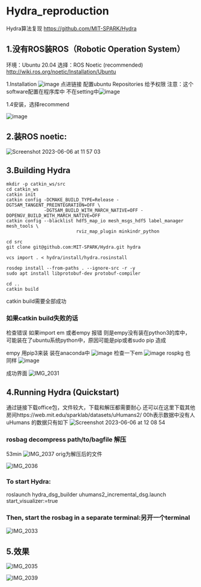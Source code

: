 # Hydra_reproduction
Hydra算法复现
https://github.com/MIT-SPARK/Hydra

## 1.没有ROS装ROS（Robotic Operation System）
环境：Ubuntu 20.04
选择：ROS Noetic (recommended)
http://wiki.ros.org/noetic/Installation/Ubuntu

1.Installation
![image](https://github.com/WentingXu3o3/Hydra_reproduction/assets/59476953/e64bed25-2b02-455a-aad8-96cffe0dd1e7)
点进链接 配置ubuntu Repositories 给予权限 注意：这个software配置在程序库中 不在setting中![image](https://github.com/WentingXu3o3/Hydra_reproduction/assets/59476953/d98279d1-802d-450b-aaa1-1d53ad674252)

1.4安装，选择recommend

![image](https://github.com/WentingXu3o3/Hydra_reproduction/assets/59476953/b15005f2-33d3-441d-9205-ad8779725b60)
## 2.装ROS noetic:

![Screenshot 2023-06-06 at 11 57 03](https://github.com/WentingXu3o3/Hydra_reproduction/assets/59476953/26ff90f1-bb46-42eb-ad3b-500d2faaf2ef)
## 3.Building Hydra
```
mkdir -p catkin_ws/src
cd catkin_ws
catkin init
catkin config -DCMAKE_BUILD_TYPE=Release -DGTSAM_TANGENT_PREINTEGRATION=OFF \
              -DGTSAM_BUILD_WITH_MARCH_NATIVE=OFF -DOPENGV_BUILD_WITH_MARCH_NATIVE=OFF
catkin config --blacklist hdf5_map_io mesh_msgs_hdf5 label_manager mesh_tools \
                          rviz_map_plugin minkindr_python

cd src
git clone git@github.com:MIT-SPARK/Hydra.git hydra
```
```
vcs import . < hydra/install/hydra.rosinstall

rosdep install --from-paths . --ignore-src -r -y
sudo apt install libprotobuf-dev protobuf-compiler

cd ..
catkin build
```
catkin build需要全部成功
### 如果catkin build失败的话
检查错误 如果import em 或者empy 报错
则是empy没有装在python3的库中，可能装在了ubuntu系统python中，原因可能是pip或者sudo pip 造成

empy 用pip3来装 装在anaconda中
![image](https://github.com/WentingXu3o3/Hydra_reproduction/assets/59476953/1ae655bf-a659-44ac-a130-ba2654dc0700)
检查一下em
![image](https://github.com/WentingXu3o3/Hydra_reproduction/assets/59476953/4fbd0313-eddf-4969-b6b2-f3cc018919bf)
rospkg 也同样
![image](https://github.com/WentingXu3o3/Hydra_reproduction/assets/59476953/5dca77f2-933b-45c8-9678-165bf766fed5)

成功界面
![IMG_2031](https://github.com/WentingXu3o3/Hydra_reproduction/assets/59476953/907eb59a-0105-40ca-8b1d-0b68b267d582)



## 4.Running Hydra (Quickstart)
通过链接下载office包，文件较大，下载和解压都需要耐心
还可以在这里下载其他房间https://web.mit.edu/sparklab/datasets/uHumans2/ 
00h表示数据中没有人
uHumans 的数据只有如下
![Screenshot 2023-06-06 at 12 08 54](https://github.com/WentingXu3o3/Hydra_reproduction/assets/59476953/6c98eddb-b308-46db-81d8-5d1e97ab8db1)

### rosbag decompress path/to/bagfile 解压
53min
![IMG_2037](https://github.com/WentingXu3o3/Hydra_reproduction/assets/59476953/8cc6e993-0dbd-4af8-a1fd-10711eab5bd6)
orig为解压后的文件

![IMG_2036](https://github.com/WentingXu3o3/Hydra_reproduction/assets/59476953/ac95eb8d-af64-4a26-b2aa-786c813d8cb6)

### To start Hydra:
roslaunch hydra_dsg_builder uhumans2_incremental_dsg.launch start_visualizer:=true
### Then, start the rosbag in a separate terminal:另开一个terminal
![IMG_2033](https://github.com/WentingXu3o3/Hydra_reproduction/assets/59476953/16e27a81-86ff-4112-97f2-6816001d00ed)

## 5.效果
![IMG_2035](https://github.com/WentingXu3o3/Hydra_reproduction/assets/59476953/8984c566-808b-48ce-bed0-3f90e5eb749a)

![IMG_2039](https://github.com/WentingXu3o3/Hydra_reproduction/assets/59476953/0b6ddb3e-4686-40bb-8af6-4952de9cfa5e)

